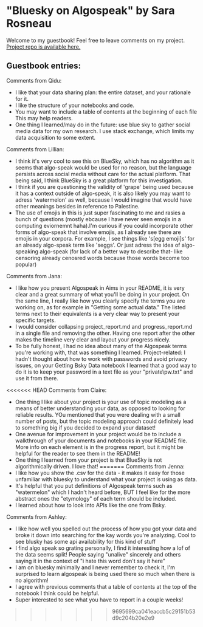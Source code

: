 # "Bluesky on Algospeak" by Sara Rosneau
Welcome to my guestbook! Feel free to leave comments on my project.  
[Project repo is available here.](https://github.com/Data-Science-for-Linguists-2025/Algospeak-on-Bluesky)

## Guestbook entries:

Comments from Qidu:
- I like that your data sharing plan: the entire dataset, and your rationale for it.
- I like the structure of your notebooks and code.
- You may want to include a table of contents at the beginning of each file 
    This may help readers.
- One thing I learned/may do in the future: use blue sky to gather social media data for my own research. I use 
    stack exchange, which limits my data acquisition to some extent. 

Comments from Lillian:
- I think it's very cool to see this on BlueSky, which has no algorithm as it seems that algo-speak would be used for no reason, but the language persists across social media without care for the actual platform. That being said, I think BlueSky is a great platform for this investigation.
- I think if you are questioning the validity of 'grape' being used because it has a context outside of algo-speak, it is also likely you may want to adress 'watermelon' as well, because I would imagine that would have other meanings besides in reference to Palestine.
- The use of emojis in this is just super fascinating to me and rasies a bunch of questions (mostly ebcause I have never seen emojis in a computing eviornemnt haha).I'm curious if you could incorporate other forms of algo-speak that involve emojis, as I already see there are emojis in your corpora. For example, I see things like 's[egg emoji]s' for an already algo-speak term like 'seggs'. Or just adress the idea of algo-speaking algo-speak (for lack of a better way to describe that- like censoring already cenosred words because those words become too popular)

Comments from Jana:
- I like how you present Algospeak in Aims in your README, it is very clear and a great summary of what you'll be doing in your project. On the same line, I really like how you clearly specify the terms you are working on, as for example in "Getting some actual data." The listed terms next to their equivalents is a very clear way to present your specific targets. 
- I would consider collapsing project_report.md and progress_report.md in a single file and removing the other. Having one report after the other makes the timeline very clear and layout your progress nicely.
- To be fully honest, I had no idea about many of the Algospeak terms you're working with, that was something I learned. Project-related: I hadn't thought about how to work with passwords and avoid privacy issues, on your Getting Bsky Data notebook I learned that a good way to do it is to keep your password in a text file as your "private\pw.txt" and use it from there.

<<<<<<< HEAD
Comments from Claire:
- One thing I like about your project is your use of topic modeling as a means of better understanding your data, as opposed to looking for reliable results. YOu mentioned that you were dealing with a small number of posts, but the topic modeling approach could definitely lead to something big if you decided to expand your dataset!
- One avenue for improvement in your project would be to include a walkthrough of your documents and notebooks in your README file. More info on each element is in the progress report, but it might be helpful for the reader to see them in the README!
- One thing I learned from your project is that BlueSky is not algorithmically driven. I love that!
=======
Comments from Jenna:  
- I like how you show the .csv for the data - it makes it easy for those unfamiliar with bluesky to understand what your project is using as data.
- It's helpful that you put definitions of Algospeak terms such as "watermelon" which I hadn't heard before, BUT I feel like for the more abstract ones the "etymology" of each term should be included.  
- I learned about how to look into APIs like the one from Bsky.

Comments from Ashley:
- I like how well you spelled out the process of how you got your data and broke it down into searching for the kay words you're analyzing. Cool to see blusky has some api availability for this kind of stuff
- I find algo speak so grating personally, I find it interesting how a lof of the data seems split! People saying "unalive" sincerely and others saying it in the context of "i hate this word don't say it here"
- I am on bluesky minimally and I never remember to check it, I'm surprised to learn algospeak is being used there so much when there is no algorithm! 
- I agree with previous comments that a table of contents at the top of the notebook I think could be helpful.
- Super interested to see what you have to report in a couple weeks!
>>>>>>> 9695699ca041eaccb5c29151b53d9c204b20e2e9
